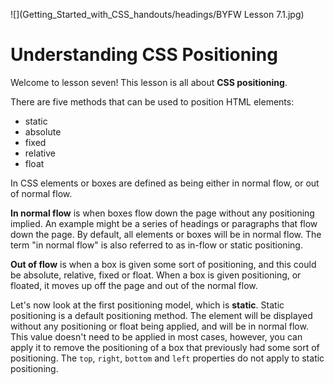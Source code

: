 ![](Getting_Started_with_CSS_handouts/headings/BYFW Lesson 7.1.jpg)

# Understanding CSS Positioning

Welcome to lesson seven! This lesson is all about **CSS positioning**.

There are five methods that can be used to position HTML elements:

- static
- absolute
- fixed
- relative
- float

In CSS elements or boxes are defined as being either in normal flow, or out of normal flow.

**In normal flow** is when boxes flow down the page without any positioning implied. An example might be a series of headings or paragraphs that flow down the page. By default, all elements or boxes will be in normal flow. The term "in normal flow" is also referred to as in-flow or static positioning.

**Out of flow** is when a box is given some sort of positioning, and this could be absolute, relative, fixed or float. When a box is given positioning, or floated, it moves up off the page and out of the normal flow.

Let's now look at the first positioning model, which is **static**. Static positioning is a default positioning method. The element will be displayed without any positioning or float being applied, and will be in normal flow. This value doesn't need to be applied in most cases, however, you can apply it to remove the positioning of a box that previously had some sort of positioning. The `top`, `right`, `bottom` and `left` properties do not apply to static positioning.